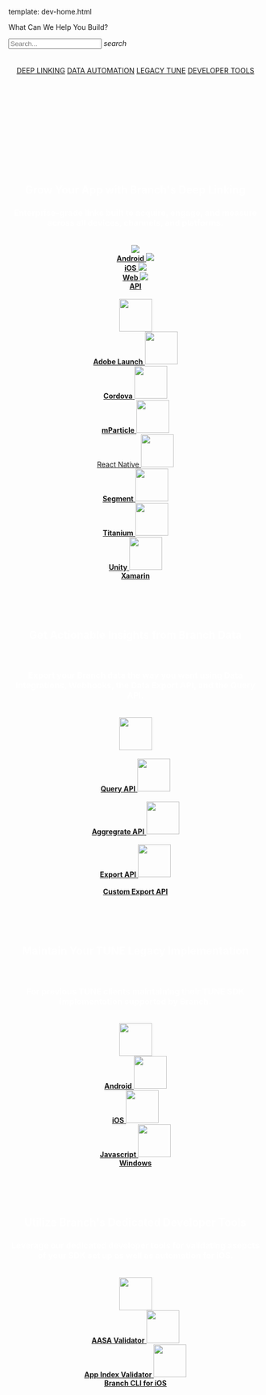 template: dev-home.html

<div class="main-page">
<p class="greeting">What Can We Help You Build?</p>
  <div class="search-bar">
    <div class="search-input">
      <input type="text" id="algolia-doc-search" name="query" placeholder="Search..." autocapitalize="off" autocorrect="off" autocomplete="off" spellcheck="false" data-md-component="query" data-md-state="active">
      <i class="md-icon material-icons">search</i>
    </div>
  </div>
	<br/>
	<br/>
	<center>
	<a class="button2 button3"href="#deep-linking">DEEP LINKING</a>
	<a class="button2 button3"href="#data">DATA AUTOMATION</a>
	<a class="button2 button3"href="#tune">LEGACY TUNE</a>
	<a class="button2 button3"href="#tools">DEVELOPER TOOLS</a>
	</center>
	<br/>
	<br/>
	<br/>
	<br/>
	<br/>
	<br/>
	<br/>
	<br/>
	<br/>
	<br/>
	<br/>
	<a name="deep-linking"></a>
	<!-- section 1 -->
	<center><h2><font color="#ffffff">Grow Your App with Branch's Deep Linking</font></h>
	<br/>
	<h3><font color="#ffffff">Enterprise-grade links built to acquire, engage, and measure across all devices, channels, and platforms.</font></h3>
	<br/>
	<a class="button2 button3"href="/branch-android-sdk/overview">
	    <img src="/_assets/img/pages/logos/android-logo.png" /><br/>
	    <b>Android</b>
	</a>
	<a class="button2 button3"href="/branch-ios-sdk/overview">
	    <img src="/_assets/img/pages/logos/apple-logo.png" /><br/>
	    <b>iOS</b>
	</a>
	<a class="button2 button3"href="/branch-web-sdk/overview">
	    <img src="/_assets/img/pages/logos/website-logo.png" /><br/>
	    <b>Web</b>
	</a>
	<a class="button2 button3"href="/branch-ios-sdk/overview">
	    <img src="/_assets/img/pages/logos/api-logo.png" /><br/>
	    <b>API</b>
	</a>
	<br/>
	<br/>
	<a class="button2 button3"href="/branch-ios-sdk/overview">
	    <img src="/_assets/img/pages/logos/adobe-logo.png" height="65" width="65" /><br/>
	    <b>Adobe Launch</b>
	</a>
	<a class="button2 button3"href="/branch-ios-sdk/overview">
	    <img src="/_assets/img/pages/logos/cordova-logo.png" height="65" width="65" /><br/>
	    <b>Cordova</b>
	</a>
	<a class="button2 button3"href="/branch-ios-sdk/overview">
	    <img src="/_assets/img/pages/logos/mparticle-logo.png" height="65" width="65" /><br/>
	    <b>mParticle</b>
	</a>
	<a class="button2 button3"href="/branch-ios-sdk/overview">
	    <img src="/_assets/img/pages/logos/react-native-logo.png" height="65" width="65" /><br/
	    <b>React Native</b>
	</a>
	<a class="button2 button3"href="/branch-ios-sdk/overview">
	    <img src="/_assets/img/pages/logos/segment-logo.png" height="65" width="65" /><br/>
	    <b>Segment</b>
	</a>
	<a class="button2 button3"href="/branch-ios-sdk/overview">
	    <img src="/_assets/img/pages/logos/titanium-logo.png" height="65" width="65" /><br/>
	    <b>Titanium</b>
	</a>
	<a class="button2 button3"href="/branch-ios-sdk/overview">
	    <img src="/_assets/img/pages/logos/unity-logo.png"  height="65" width="65"/><br/>
	    <b>Unity</b>
	</a>
	<a name="data"></a>
	<a class="button2 button3"href="/branch-ios-sdk/overview">
	    <img src="/_assets/img/pages/logos/xamarin-logo.png" height="65" width="65" /><br/>
	    <b>Xamarin</b>
	</a>
	</center>
	<br/>
	<br/>
	<!-- section 2 -->
	<br/>
	<br/>
	<center><h2><font color="#ffffff">Get Actionable Insights from Branch Data</font></h2>
	<br/>
	<h3><font color="#ffffff">Export your Branch data the way you want using Data Integrations, Webhooks, the Data Export API, and the Query API.</font></h3>
	<br/>
	<a class="button2 button3"href="/branch-ios-sdk/overview">
	    <img src="/_assets/img/pages/logos/api-logo.png" height="65" width="65" /><br/><br/>
	    <b>Query API</b>
	</a>
	<a class="button2 button3"href="/branch-ios-sdk/overview">
	    <img src="/_assets/img/pages/logos/api-logo.png" height="65" width="65" /><br/><br/>
	    <b>Aggregrate API</b>
	</a>
	<a class="button2 button3"href="/branch-ios-sdk/overview">
	    <img src="/_assets/img/pages/logos/api-logo.png" height="65" width="65" /><br/><br/>
	    <b>Export API</b>
	</a>
	<a class="button2 button3"href="/branch-ios-sdk/overview">
	    <img src="/_assets/img/pages/logos/api-logo.png" height="65" width="65" /><br/><br/>
	    <b>Custom Export API</b>
	</a>
	</center>
	<a name="tune"></a>
	<br/>
	<br/>
	<!-- section 3 -->
	<br/>
	<br/>
	<center><h2><font color="#ffffff">Maintain Your TUNE Legacy Implementation</font></h2>
	<br/>
	<h3><font color="#ffffff">For previous TUNE clients maintaining their TUNE SDK implementation supported by Branch.</font></h3>
	<br/>
	<a class="button2 button3"href="/branch-ios-sdk/overview">
	    <img src="/_assets/img/pages/logos/android-logo.png" height="65" width="65" /><br/>
	    <b>Android</b>
	</a>
	<a class="button2 button3"href="/branch-ios-sdk/overview">
	    <img src="/_assets/img/pages/logos/apple-logo.png" height="65" width="65" /><br/>
	    <b>iOS</b>
	  </a>
	<a class="button2 button3"href="/branch-ios-sdk/overview">
	    <img src="/_assets/img/pages/logos/javascript-logo.png" height="65" width="65" /><br/>
	    <b>Javascript</b>
	</a>
	<a class="button2 button3"href="/branch-ios-sdk/overview">
	    <img src="/_assets/img/pages/logos/windows-logo.png" height="65" width="65" /><br/>
	    <b>Windows</b>
	</a>
	</center>
	<br/>
	<br/>
	<a name="tools"></a>
	<!-- section 4 -->
	<br/>
	<br/>
	<center><h2><font color="#ffffff">Utilize Branch's Dedicated Developer Tools</font></h2>
	<h3><font color="#ffffff">Leverage our dedicated developer tools for validating asepcts of your SDK set up as well as automation for iOS.</font></h3>
	<br/>
	<a class="button2 button3"href="https://branch.io/resources/aasa-validator/">
	    <img src="/_assets/img/pages/logos/validate-logo.ico" height="65" width="65" /><br/>
	    <b>AASA Validator</b>
	</a>
	<a class="button2 button3"href="https://branch.io/resources/app-indexing/">
	    <img src="/_assets/img/pages/logos/validate-logo.ico" height="65" width="65" /><br/>
	    <b>App Index Validator</b>
	</a>
	<a class="button2 button3"href="/branch-ios-sdk/overview">
	    <img src="/_assets/img/pages/logos/validate-logo.ico" height="65" width="65" /><br/>
	    <b>Branch CLI for iOS</b>
	</a>
	</center>
	<br/>
	<br/>
